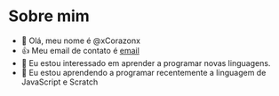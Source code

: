 # Sobre mim


- 👋 Olá, meu nome é @xCorazonx
- 👍 Meu email de contato é [email](guerreiro.leonardo@escola.pr.gov.br)
- 👀 Eu estou interessado em aprender a programar novas linguagens.
- 🌱 Eu estou aprendendo a programar recentemente a linguagem de JavaScript e Scratch


<!---
xCorazonx/xCorazonx is a ✨ special ✨ repository because its `README.md` (this file) appears on your GitHub profile.
You can click the Preview link to take a look at your changes.
--->
